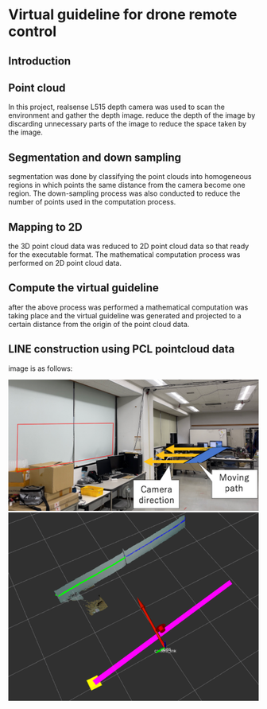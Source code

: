 # Virtual guideline for drone remote control

## Introduction 

## Point cloud
In this project, realsense L515 depth camera was used to scan the environment and gather the depth image. reduce the depth of the image by discarding unnecessary parts of the image to reduce the space taken by the image.
 
## Segmentation and down sampling 
segmentation was done by classifying the point clouds into homogeneous regions in which points the same distance from the camera become one region. The down-sampling process was also conducted to reduce the number of points used in the computation process.

## Mapping to 2D
the 3D point cloud data was reduced to 2D point cloud data so that ready for the executable format. The mathematical computation process was performed on 2D point cloud data.

## Compute the virtual guideline
after the above process was performed a mathematical computation was taking place and the virtual guideline was generated and projected to a certain distance from the origin of the point cloud data.

## LINE construction using PCL pointcloud data
image is as follows:

![main](images/Actual_image_flatwall.png)
![main](images/Vertual_line_flatwall.png)
 
